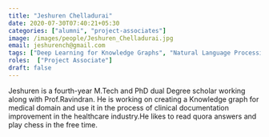 ```yaml
---
title: "Jeshuren Chelladurai"
date: 2020-07-30T07:40:21+05:30
categories: ["alumni", "project-associates"]
image: /images/people/Jeshuren_Chelladurai.jpg
email: jeshurench@gmail.com
tags: ["Deep Learning for Knowledge Graphs", "Natural Language Processing"]
roles:  ["Project Associate"]
draft: false
---
```

Jeshuren is a fourth-year M.Tech and PhD dual Degree scholar working along with Prof.Ravindran. He is working on creating a Knowledge graph for medical domain and use it in the process of clinical documentation improvement in the healthcare industry.He likes to read quora answers and play chess in the free time.